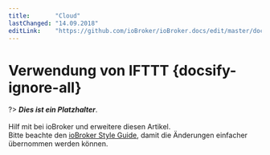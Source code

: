 ```yaml
---
title:       "Cloud"
lastChanged: "14.09.2018"
editLink:    "https://github.com/ioBroker/ioBroker.docs/edit/master/docs/cloud/ifttt.md"
---
```


# Verwendung von IFTTT {docsify-ignore-all}

?> ***Dies ist ein Platzhalter***.
   <br><br>
   Hilf mit bei ioBroker und erweitere diesen Artikel.  
   Bitte beachte den [ioBroker Style Guide](community/styleguidedoc), 
   damit die Änderungen einfacher übernommen werden können.
